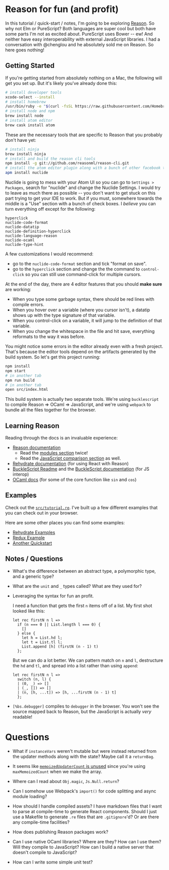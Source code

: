 # Reason for fun (and profit)

In this tutorial / quick-start / notes, I'm going to be exploring [Reason](https://facebook.github.io/reason/). So why not Elm or PureScript? Both languages are super cool but both have some parts I'm not as excited about. PureScript uses Bower -- ew! And neither have easy interoperability with external JavaScript libraries. I had a conversation with @chenglou and he absolutely sold me on Reason. So here goes nothing!

## Getting Started

If you're getting started from absolutely nothing on a Mac, the following will get you set up. But it's likely you've already done this:

```sh
# install developer tools
xcode-select --install
# install homebrew
/usr/bin/ruby -e "$(curl -fsSL https://raw.githubusercontent.com/Homebrew/install/master/install)"
# install node and npm
brew install node
# install atom editor
brew cask install atom
```

These are the necessary tools that are specific to Reason that you probably don't have yet:

```sh
# install ninja
brew install ninja
# install and build the reason cli tools
npm install -g git://github.com/reasonml/reason-cli.git
# install the atom editor plugin along with a bunch of other facebook tooling
apm install nuclide
```

Nuclide is going to mess with your Atom UI so you can go to `Settings > Packages`, search for "nuclide" and change the Nuclide Settings. I would try to leave as much there as possible -- you don't want to get stuck on this part trying to get your IDE to work. But if you must, somewhere towards the middle is a "Use" section with a bunch of check boxes. I *believe* you can turn everything off except for the following:

```
hyperclick
nuclide-code-format
nuclide-datatip
nuclide-definition-hyperclick
nuclide-language-reason
nuclide-ocaml
nuclide-type-hint
```

A few customizations I would recommend:

- go to the `nuclide-code-format` section and tick "format on save".
- go to the `hyperclick` section and change the the command to `control-click` so you can still use command-click for multiple cursors.

At the end of the day, there are 4 editor features that you should **make sure** are working:
- When you type some garbage syntax, there should be red lines with compile errors.
- When you hover over a variable (where you cursor isn't), a datatip shows up with the type signature of that variable.
- When you control-click on a variable, it will jump to the definition of that variable.
- When you change the whitespace in the file and hit save, everything reformats to the way it was before.

You might notice some errors in the editor already even with a fresh project. That's because the editor tools depend on the artifacts generated by the build system. So let's get this project running:

```sh
npm install
npm start
# in another tab
npm run build
# in another tab
open src/index.html
```

This build system is actually two separate tools. We're using `bucklescript` to compile Reason => OCaml => JavaScript, and we're using `webpack` to bundle all the files together for the browser.

## Learning Reason

Reading through the docs is an invaluable experience:

- [Reason documentation](http://facebook.github.io/reason/index.html)
  - Read the [modules section](http://facebook.github.io/reason/modules.html) twice!
  - Read the [JavaScript comparison section](http://facebook.github.io/reason/javaScriptCompared.html) as well.
- [Rehydrate documentation](https://github.com/glennsl/reason-react-quick-start/blob/master/quick-start.md) (for using React with Reason)
- [BuckleScript Readme](https://github.com/bloomberg/bucklescript) and the [BuckleScript documentation](https://bloomberg.github.io/bucklescript/Manual.html) (for JS interop)
- [OCaml docs](http://caml.inria.fr/pub/docs/manual-ocaml/libref/Pervasives.html) (for some of the core function like `sin` and `cos`)

## Examples

Check out the [`src/tutorial.re`](./src/tutorial.re). I've built up a few different examples that you can check out in your browser.

Here are some other places you can find some examples:
- [Rehydrate Examples](https://github.com/chenglou/rehydrate-example/tree/master/src)
- [Redux Example](https://github.com/rickyvetter/rehydrate/tree/redux/examples/redux)
- [Another Quickstart](https://github.com/glennsl/rehydrate-quick-start/blob/master/quick-start.md)

## Notes / Questions

- What's the difference between an abstract type, a polymorphic type, and a generic type?

- What are the `unit` and `_` types called? What are they used for?

- Leveraging the syntax for fun an profit.

    I need a function that gets the first `n` items off of a list. My first shot looked like this:

    ```re
    let rec firstN n l =>
      if (n === 0 || List.length l === 0) {
        []
      } else {
        let h = List.hd l;
        let t = List.tl l;
        List.append [h] (firstN (n - 1) t)
      };
    ```

    But we can do a lot better. We can pattern match on `n` and `l`, destructure the `hd` and `tl`, and spread into a list rather than using `append`:

    ```re
    let rec firstN n l =>
      switch (n, l) {
      | (0, _) => []
      | (_, []) => []
      | (n, [h, ...t]) => [h, ...firstN (n - 1) t]
      };
    ```
- `[%bs.debugger]` compiles to `debugger` in the browser. You won't see the source mapped back to Reason, but the JavaScript is actually *very* readable!

# Questions

- What if `instanceVars` weren't mutable but were instead returned from the updater methods along with the state? Maybe call it a `returnBag`.

- It seems like [`memoizedUpdaterCount` is unused](https://github.com/reasonml/rehydrate/blob/06c409d3fb6334f79cd1e8b9d9916bd8d3d80e84/src/reactRe.re#L282) since you're using `maxMemoizedCount` when we make the array.

- Where can I read about `Obj.magic`, `Js.Null.return`?

- Can I somehow use Webpack's `import()` for code splitting and async module loading?

- How should I handle compiled assets? I have markdown files that I want to parse at compile-time to generate React components. Should I just use a Makefile to generate `.re` files that are `.gitignore`'d? Or are there any compile-time facilities?

- How does publishing Reason packages work?

- Can I use native OCaml libraries? Where are they? How can I use them? Will they compile to JavaScript? How can I build a native server that doesn't compile to JavaScript?

- How can I write some simple unit test?
